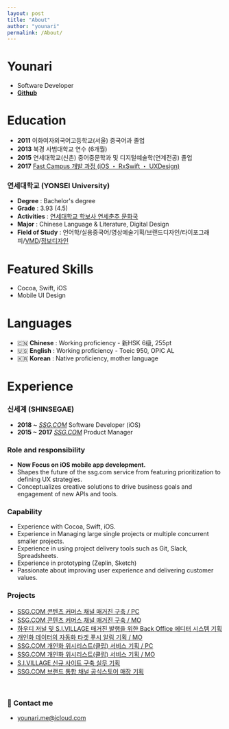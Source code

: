 ```yaml
---
layout: post
title: "About"
author: "younari"
permalink: /About/
---
```


# Younari
- Software Developer
- **[Github](https://github.com/younari)**

# Education
- **2011** 이화여자외국어고등학교(서울) 중국어과 졸업
- **2013** 북경 사범대학교 연수 (6개월)
- **2015** 연세대학교(신촌) 중어중문학과 및 디지털예술학(연계전공) 졸업
- **2017** [Fast Campus 개발 과정 (iOS ・ RxSwift ・ UXDesign)](https://younari.github.io/Edu/)

### 연세대학교 (YONSEI University)
- **Degree** : Bachelor's degree
- **Grade** : 3.93 (4.5)
- **Activities** : [연세대학교 학보사 연세춘추 문화국](http://chunchu.yonsei.ac.kr)
- **Major** : Chinese Language & Literature, Digital Design
-  **Field of Study** : 언어학/실용중국어/영상예술기획/브랜드디자인/타이포그래피/[VMD](https://www.behance.net/gallery/49975731/-VMD)/[정보디자인](https://www.behance.net/gallery/49975089/MoMA-Infographic)

# Featured Skills
- Cocoa, Swift, iOS
- Mobile UI Design 

# Languages
- 🇨🇳 **Chinese** : Working proficiency - 新HSK 6级, 255pt
- 🇺🇸 **English** : Working proficiency - Toeic 950, OPIC AL
- 🇰🇷 **Korean** : Native proficiency, mother language


# Experience

### 신세계 (SHINSEGAE) 
-  **2018 ~** *[SSG.COM](https://itunes.apple.com/kr/app/ssg-com-%EB%B0%B1%ED%99%94%EC%A0%90%EC%97%90%EC%84%9C-%EC%9D%B4%EB%A7%88%ED%8A%B8%EA%B9%8C%EC%A7%80-%EC%93%B1-%ED%95%9C%EB%B2%88%EC%97%90/id786135420?mt=8)* Software Developer (iOS)
-  **2015 ~ 2017** *[SSG.COM](https://itunes.apple.com/kr/app/ssg-com-%EB%B0%B1%ED%99%94%EC%A0%90%EC%97%90%EC%84%9C-%EC%9D%B4%EB%A7%88%ED%8A%B8%EA%B9%8C%EC%A7%80-%EC%93%B1-%ED%95%9C%EB%B2%88%EC%97%90/id786135420?mt=8)* Product Manager

### Role and responsibility
- **Now Focus on iOS mobile app development.**
- Shapes the future of the ssg.com service from featuring prioritization to defining UX strategies.
- Conceptualizes creative solutions to drive business goals and engagement of new APIs and tools.

### Capability
- Experience with Cocoa, Swift, iOS.
- Experience in Managing large single projects or multiple concurrent smaller projects.
- Experience in using project delivery tools such as Git, Slack, Spreadsheets.
- Experience in prototyping (Zeplin, Sketch)
- Passionate about improving user experience and delivering customer values.

### Projects
- [SSG.COM 콘텐츠 커머스 채널 매거진 구축 / PC](http://www.ssg.com/contents/lifeMagazineMain.ssg?gnb=magazine)
- [SSG.COM 콘텐츠 커머스 채널 매거진 구축 / MO](http://m.ssg.com/contents/lifeMagazineMain.ssg)
- [하우디 저널 및 S.I.VILLAGE 매거진 발행을 위한 Back Office 에디터 시스템 기획](http://howdy.ssg.com/contents/journalMain.ssg)
- [개인화 데이터의 자동화 타겟 푸시 알림 기획 / MO](http://m.ssg.com/personalized/foryou/foryouMain.ssg)
- [SSG.COM 개인화 위시리스트(클립) 서비스 기획 / PC](http://www.ssg.com/myssg/myClip/main.ssg)
- [SSG.COM 개인화 위시리스트(클립) 서비스 기획 / MO](http://m.ssg.com/service/clipsale.ssg)
- [S.I.VILLAGE 신규 사이트 구축 실무 기획](http://sivillage.ssg.com/)
- [SSG.COM 브랜드 통합 채널 공식스토어 매장 기획](http://www.ssg.com/special/index.ssg)

<br>

### 💌 Contact me

- [younari.me@icloud.com](mailto:younari.me@icloud.com)
